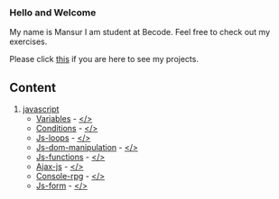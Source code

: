 ### Hello and Welcome

My name is Mansur I am student at Becode. Feel free to check out my exercises. 

Please click [this](https://scenoxmans.github.io/learning-frontend/) if you are here to see my projects.

## Content

1.  [javascript](https://github.com/scenoxmans/learning-frontend/tree/master/exercises/1.javascript)
    * [Variables](https://scenoxmans.github.io/learning-frontend/exercises/1.javascript/1.variables/) - [</>](https://github.com/scenoxmans/learning-frontend/blob/master/exercises/1.javascript/1.variables/index.html)
    * [Conditions](https://scenoxmans.github.io/learning-frontend/exercises/1.javascript/2.conditions/) - [</>](https://github.com/scenoxmans/learning-frontend/blob/master/exercises/1.javascript/2.conditions/index.html)
    * [Js-loops](https://scenoxmans.github.io/learning-frontend/exercises/1.javascript/3.js-loops/) - [</>](https://github.com/scenoxmans/learning-frontend/blob/master/exercises/1.javascript/3.js-loops/index.html)
    * [Js-dom-manipulation](https://scenoxmans.github.io/learning-frontend/exercises/1.javascript/4.js-dom-manipulation/) - [</>](https://github.com/scenoxmans/learning-frontend/blob/master/exercises/1.javascript/4.js-dom-manipulation/index.html)
    * [Js-functions](https://scenoxmans.github.io/learning-frontend/exercises/1.javascript/5.js-functions/) - [</>](https://github.com/scenoxmans/learning-frontend/blob/master/exercises/1.javascript/5.js-functions/index.html)
    * [Ajax-js](https://scenoxmans.github.io/learning-frontend/exercises/1.javascript/6.ajax-js/index.html) - [</>](https://github.com/scenoxmans/learning-frontend/blob/master/exercises/1.javascript/6.ajax-js/index.html)
    * [Console-rpg](https://scenoxmans.github.io/learning-frontend/exercises/1.javascript/7.console-rpg/) - [</>](https://github.com/scenoxmans/learning-frontend/blob/master/exercises/1.javascript/7.console-rpg/index.html)
    * [Js-form](https://scenoxmans.github.io/learning-frontend/exercises/1.javascript/8.js-form/) - [</>](https://github.com/scenoxmans/learning-frontend/blob/master/exercises/1.javascript/8.js-form/index.html)

